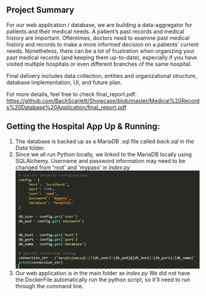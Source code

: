 ## Project Summary

For our web application / database, we are building a data-aggregator for patients and their medical needs. A patient’s past records and medical history are important. Oftentimes, doctors need to examine past medical history and records to make a more informed decision on a patients’ current needs. Nonetheless, there can be a lot of frustration when organizing your past medical records (and keeping them up-to-date), especially if you have visited multiple hospitals or even different branches of the same hospital.

Final delivery includes data collection, entities and organizational structure, database implementation, UI, and future plan.

For more details, feel free to check final_report.pdf: https://github.com/BachScarlett/Showcase/blob/master/Medical%20Records%20Database%20Application/final_report.pdf

## Getting the Hospital App Up & Running:

1. The database is backed up as a MariaDB .sql file called <em>back.sql</em> in the *Data* folder.
2. Since we all run Python locally, we linked to the MariaDB locally using SQLAlchemy. Username and password information may need to be changed from 'root' and 'mypass' in *index.py* ![screen](Screen.JPG)
3. Our web application is in the main folder as *index.py* We did not have the DockerFile automatically run the python script, so it'll need to run through the command line. 
